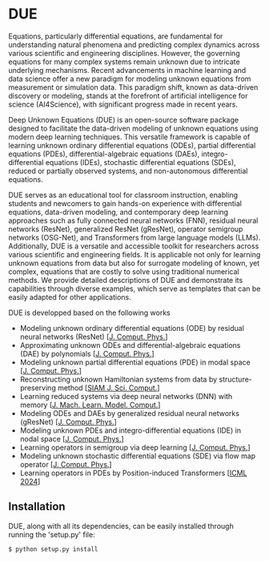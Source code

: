 # DUE

Equations, particularly differential equations, are fundamental for understanding natural phenomena and predicting complex dynamics across various scientific and engineering disciplines. However, the governing equations for many complex systems remain unknown due to intricate underlying mechanisms. Recent advancements in machine learning and data science offer a new paradigm for modeling unknown equations from measurement or simulation data. This paradigm shift, known as data-driven discovery or modeling, stands at the forefront of artificial intelligence for science (AI4Science), with significant progress made in recent years. 

Deep Unknown Equations (DUE) is an open-source software package designed to facilitate the data-driven modeling of unknown equations using modern deep learning techniques. This versatile framework is capable of learning unknown ordinary differential equations (ODEs), partial differential equations (PDEs), differential-algebraic equations (DAEs), integro-differential equations (IDEs), stochastic differential equations (SDEs), reduced or partially observed systems, and non-autonomous differential equations.

DUE serves as an educational tool for classroom instruction, enabling students and newcomers to gain hands-on experience with differential equations, data-driven modeling, and contemporary deep learning approaches such as fully connected neural networks (FNN), residual neural networks (ResNet), generalized ResNet (gResNet), operator semigroup networks (OSG-Net), and Transformers from large language models (LLMs). Additionally, DUE is a versatile and accessible toolkit for researchers across various scientific and engineering fields. It is applicable not only for learning unknown equations from data but also for surrogate modeling of known, yet complex, equations that are costly to solve using traditional numerical methods. We provide detailed descriptions of DUE and demonstrate its capabilities through diverse examples, which serve as templates that can be easily adapted for other applications.

DUE is developped based on the following works
- Modeling unknown ordinary differential equations (ODE) by residual neural networks (ResNet) [[J. Comput. Phys.](https://doi.org/10.1016/j.jcp.2019.06.042)]
- Approximating unknown ODEs and differential-algebraic equations (DAE) by polynomials [[J. Comput. Phys.](https://doi.org/10.1016/j.jcp.2019.01.030)]
- Modeling unknown partial differential equations (PDE) in modal space [[J. Comput. Phys.](https://doi.org/10.1016/j.jcp.2020.109307)]
- Reconstructing unknown Hamiltonian systems from data by structure-preserving method [[SIAM J. Sci. Comput.](https://doi.org/10.1137/19M1264011)]
- Learning reduced systems via deep neural networks (DNN) with memory [[J. Mach. Learn. Model. Comput.](https://doi.org/10.48550/arXiv.2003.09451)]
- Modeling ODEs and DAEs by generalized residual neural networks (gResNet) [[J. Comput. Phys.](https://doi.org/10.1016/j.jcp.2021.110362)]
- Modeling unknown PDEs and integro-differential equations (IDE) in nodal space [[J. Comput. Phys.](https://doi.org/10.1016/j.jcp.2021.110782)]
- Learning operators in semigroup via deep learning [[J. Comput. Phys.](https://doi.org/10.1016/j.jcp.2023.112498)]
- Modeling unknown stochastic differential equations (SDE) via flow map operator [[J. Comput. Phys.](https://doi.org/10.1016/j.jcp.2024.112984)]
- Learning operators in PDEs by Position-induced Transformers [[ICML 2024](https://doi.org/10.48550/arXiv.2405.09285)]

## Installation

DUE, along with all its dependencies, can be easily installed through running the 'setup.py' file:

``` sh
$ python setup.py install
```
